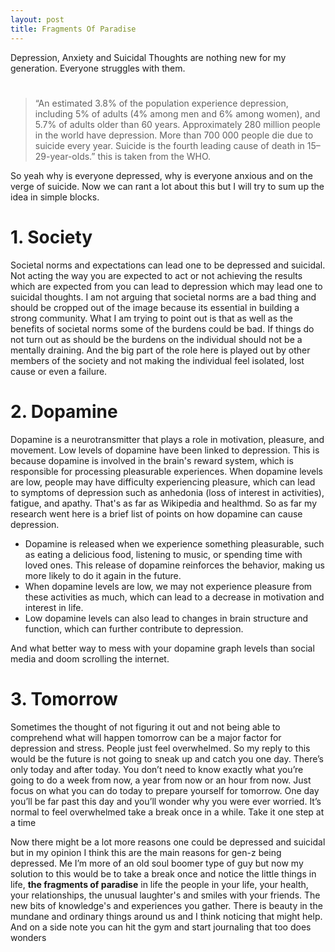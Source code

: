 ```yaml
---
layout: post
title: Fragments Of Paradise
---
```


Depression, Anxiety and Suicidal Thoughts are nothing new for my generation. Everyone struggles with them.

# 

> “An estimated 3.8% of the population experience depression, including 5% of adults (4% among men and 6% among women), and 5.7% of adults older than 60 years. Approximately 280 million people in the world have depression.  More than 700 000 people die due to suicide every year. Suicide is the fourth leading cause of death in 15–29-year-olds.” 
this is taken from the WHO.

So yeah why is everyone depressed, why is everyone anxious and on the verge of suicide. Now we can rant a lot about this but I will try to sum up the idea in simple blocks.

# 1. Society 
Societal norms and expectations can lead one to be depressed  and suicidal. Not acting the way you are expected to act or not achieving the results which are expected from you can lead to depression which may lead one to suicidal thoughts. I am not arguing that societal norms are a bad thing and should be cropped out of the image because its essential in building a strong community. What I am trying to point out is that as well as the benefits of societal norms some of the burdens could be bad. If things do not turn out as should be the burdens on the individual should not be a mentally draining. And the big part of the role here is played out by other members of the society and not making the individual feel isolated, lost cause or even a failure. 

# 2. Dopamine 
Dopamine is a neurotransmitter that plays a role in motivation, pleasure, and movement. Low levels of dopamine have been linked to depression. This is because dopamine is involved in the brain's reward system, which is responsible for processing pleasurable experiences. When dopamine levels are low, people may have difficulty experiencing pleasure, which can lead to symptoms of depression such as anhedonia (loss of interest in activities), fatigue, and apathy. That's as far as Wikipedia and healthmd. So as far my research went here is a brief list of points on how dopamine can cause depression. 

- Dopamine is released when we experience something pleasurable, such as eating a delicious food, listening to music, or spending time with loved ones. This release of dopamine reinforces the behavior, making us more likely to do it again in the future.
- When dopamine levels are low, we may not experience pleasure from these activities as much, which can lead to a decrease in motivation and interest in life.
- Low dopamine levels can also lead to changes in brain structure and function, which can further contribute to depression.

And what better way to mess with your dopamine graph levels than social media and doom scrolling the internet. 

# 3. Tomorrow 
Sometimes the thought of not figuring it out and not being able to comprehend what will happen tomorrow can be a major factor for depression and stress. People just feel overwhelmed.  So my reply to this would be the future is not going to sneak up and catch you one day. There’s only today and after today. You don’t need to know exactly what you’re going to do a week from now, a year from now or an hour from now. Just focus on what you can do today to prepare yourself for tomorrow. One day you’ll be far past this day and you’ll wonder why you were ever worried. It’s normal to feel overwhelmed take a break once in a while. Take it one step at a time

Now there might be a lot more reasons one could be depressed and suicidal but in my opinion I think this are the main reasons for gen-z being depressed. Me I’m more of an old soul boomer type of guy but now my solution to this would be to take a break once and notice the little things in life, **the fragments of paradise** in life the people in your life, your health, your relationships, the unusual laughter's and smiles with your friends. The new bits of knowledge's and experiences you gather. There is beauty in the mundane and ordinary things around us and I think noticing that might help. And on a side note you can hit the gym and start journaling that too does wonders 